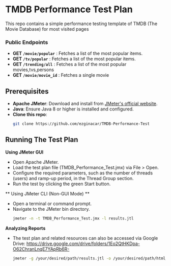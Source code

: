# TMDB Performance Test Plan
This repo contains a simple performance testing template of TMDB (The Movie Database) for most visited pages

### **Public Endpoints**
- **GET `/movie/popular`** : Fetches a list of the most popular items.
- **GET `/tv/popular`** : Fetches a list of the most popular items.
- **GET `/trending/all`** : Fetches a list of the most popular movies,tvs,persons
- **GET `/movie/movie_id`** : Fetches a single movie

## Prerequisites

- **Apache JMeter**: Download and install from [JMeter's official website](https://jmeter.apache.org/).
- **Java**: Ensure Java 8 or higher is installed and configured.
- **Clone this repo**:
   ```bash
   git clone https://github.com/ezginacar/TMDB-Performance-Test

## Running The Test Plan

**Using JMeter GUI**
- Open Apache JMeter.
- Load the test plan file (TMDB_Performance_Test.jmx) via File > Open.
- Configure the required parameters, such as the number of threads (users) and ramp-up period, in the Thread Group section.
- Run the test by clicking the green Start button.

** Using JMeter CLI (Non-GUI Mode) **
- Open a terminal or command prompt.
- Navigate to the JMeter bin directory.
   ```bash
   jmeter -n -t TMDB_Performance_Test.jmx -l results.jtl
  
**Analyzing Reports**
- The test plan and related resources can also be accessed via Google Drive:
https://drive.google.com/drive/folders/1Eo2QtHKDpa-O62ChranLnqE7YApRb6R-

   ```bash
   jmeter -g /your/desired/path/results.jtl -o /your/desired/path/html_reports/



